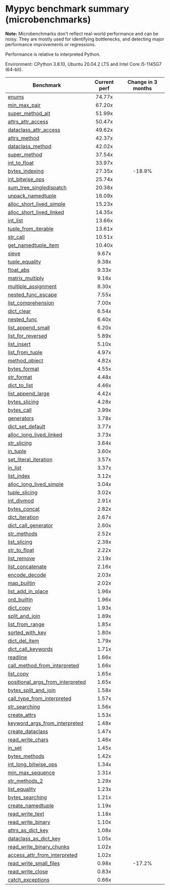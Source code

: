 # Mypyc benchmark summary (microbenchmarks)

**Note:** Microbenchmarks don't reflect real-world performance and can be noisy.
           They are mostly used for identifying bottlenecks, and detecting major performance
           improvements or regressions.

Performance is relative to interpreted Python.

Environment: CPython 3.8.10, Ubuntu 20.04.2 LTS and Intel Core i5-1145G7 (64-bit).

| Benchmark | Current perf | Change in 3 months |
| --- | :---: | :---: |
| [enums](benchmarks/enums.md) | 74.77x |  |
| [min_max_pair](benchmarks/min_max_pair.md) | 67.20x |  |
| [super_method_alt](benchmarks/super_method_alt.md) | 51.99x |  |
| [attrs_attr_access](benchmarks/attrs_attr_access.md) | 50.47x |  |
| [dataclass_attr_access](benchmarks/dataclass_attr_access.md) | 49.62x |  |
| [attrs_method](benchmarks/attrs_method.md) | 42.37x |  |
| [dataclass_method](benchmarks/dataclass_method.md) | 42.02x |  |
| [super_method](benchmarks/super_method.md) | 37.54x |  |
| [int_to_float](benchmarks/int_to_float.md) | 33.97x |  |
| [bytes_indexing](benchmarks/bytes_indexing.md) | 27.35x | -18.9% |
| [int_bitwise_ops](benchmarks/int_bitwise_ops.md) | 25.74x |  |
| [sum_tree_singledispatch](benchmarks/sum_tree_singledispatch.md) | 20.38x |  |
| [unpack_namedtuple](benchmarks/unpack_namedtuple.md) | 16.09x |  |
| [alloc_short_lived_simple](benchmarks/alloc_short_lived_simple.md) | 15.23x |  |
| [alloc_short_lived_linked](benchmarks/alloc_short_lived_linked.md) | 14.35x |  |
| [int_list](benchmarks/int_list.md) | 13.66x |  |
| [tuple_from_iterable](benchmarks/tuple_from_iterable.md) | 13.61x |  |
| [str_call](benchmarks/str_call.md) | 10.51x |  |
| [get_namedtuple_item](benchmarks/get_namedtuple_item.md) | 10.40x |  |
| [sieve](benchmarks/sieve.md) | 9.67x |  |
| [tuple_equality](benchmarks/tuple_equality.md) | 9.38x |  |
| [float_abs](benchmarks/float_abs.md) | 9.33x |  |
| [matrix_multiply](benchmarks/matrix_multiply.md) | 9.16x |  |
| [multiple_assignment](benchmarks/multiple_assignment.md) | 8.30x |  |
| [nested_func_escape](benchmarks/nested_func_escape.md) | 7.55x |  |
| [list_comprehension](benchmarks/list_comprehension.md) | 7.00x |  |
| [dict_clear](benchmarks/dict_clear.md) | 6.54x |  |
| [nested_func](benchmarks/nested_func.md) | 6.40x |  |
| [list_append_small](benchmarks/list_append_small.md) | 6.20x |  |
| [list_for_reversed](benchmarks/list_for_reversed.md) | 5.89x |  |
| [list_insert](benchmarks/list_insert.md) | 5.10x |  |
| [list_from_tuple](benchmarks/list_from_tuple.md) | 4.97x |  |
| [method_object](benchmarks/method_object.md) | 4.82x |  |
| [bytes_format](benchmarks/bytes_format.md) | 4.55x |  |
| [str_format](benchmarks/str_format.md) | 4.48x |  |
| [dict_to_list](benchmarks/dict_to_list.md) | 4.46x |  |
| [list_append_large](benchmarks/list_append_large.md) | 4.42x |  |
| [bytes_slicing](benchmarks/bytes_slicing.md) | 4.28x |  |
| [bytes_call](benchmarks/bytes_call.md) | 3.99x |  |
| [generators](benchmarks/generators.md) | 3.78x |  |
| [dict_set_default](benchmarks/dict_set_default.md) | 3.77x |  |
| [alloc_long_lived_linked](benchmarks/alloc_long_lived_linked.md) | 3.73x |  |
| [str_slicing](benchmarks/str_slicing.md) | 3.64x |  |
| [in_tuple](benchmarks/in_tuple.md) | 3.60x |  |
| [set_literal_iteration](benchmarks/set_literal_iteration.md) | 3.57x |  |
| [in_list](benchmarks/in_list.md) | 3.37x |  |
| [list_index](benchmarks/list_index.md) | 3.12x |  |
| [alloc_long_lived_simple](benchmarks/alloc_long_lived_simple.md) | 3.04x |  |
| [tuple_slicing](benchmarks/tuple_slicing.md) | 3.02x |  |
| [int_divmod](benchmarks/int_divmod.md) | 2.91x |  |
| [bytes_concat](benchmarks/bytes_concat.md) | 2.82x |  |
| [dict_iteration](benchmarks/dict_iteration.md) | 2.67x |  |
| [dict_call_generator](benchmarks/dict_call_generator.md) | 2.60x |  |
| [str_methods](benchmarks/str_methods.md) | 2.52x |  |
| [list_slicing](benchmarks/list_slicing.md) | 2.38x |  |
| [str_to_float](benchmarks/str_to_float.md) | 2.22x |  |
| [list_remove](benchmarks/list_remove.md) | 2.19x |  |
| [list_concatenate](benchmarks/list_concatenate.md) | 2.16x |  |
| [encode_decode](benchmarks/encode_decode.md) | 2.03x |  |
| [map_builtin](benchmarks/map_builtin.md) | 2.02x |  |
| [list_add_in_place](benchmarks/list_add_in_place.md) | 1.96x |  |
| [ord_builtin](benchmarks/ord_builtin.md) | 1.96x |  |
| [dict_copy](benchmarks/dict_copy.md) | 1.93x |  |
| [split_and_join](benchmarks/split_and_join.md) | 1.89x |  |
| [list_from_range](benchmarks/list_from_range.md) | 1.85x |  |
| [sorted_with_key](benchmarks/sorted_with_key.md) | 1.80x |  |
| [dict_del_item](benchmarks/dict_del_item.md) | 1.79x |  |
| [dict_call_keywords](benchmarks/dict_call_keywords.md) | 1.71x |  |
| [readline](benchmarks/readline.md) | 1.66x |  |
| [call_method_from_interpreted](benchmarks/call_method_from_interpreted.md) | 1.66x |  |
| [list_copy](benchmarks/list_copy.md) | 1.65x |  |
| [positional_args_from_interpreted](benchmarks/positional_args_from_interpreted.md) | 1.65x |  |
| [bytes_split_and_join](benchmarks/bytes_split_and_join.md) | 1.58x |  |
| [call_type_from_interpreted](benchmarks/call_type_from_interpreted.md) | 1.57x |  |
| [str_searching](benchmarks/str_searching.md) | 1.56x |  |
| [create_attrs](benchmarks/create_attrs.md) | 1.53x |  |
| [keyword_args_from_interpreted](benchmarks/keyword_args_from_interpreted.md) | 1.48x |  |
| [create_dataclass](benchmarks/create_dataclass.md) | 1.47x |  |
| [read_write_chars](benchmarks/read_write_chars.md) | 1.46x |  |
| [in_set](benchmarks/in_set.md) | 1.45x |  |
| [bytes_methods](benchmarks/bytes_methods.md) | 1.42x |  |
| [int_long_bitwise_ops](benchmarks/int_long_bitwise_ops.md) | 1.34x |  |
| [min_max_sequence](benchmarks/min_max_sequence.md) | 1.31x |  |
| [str_methods_2](benchmarks/str_methods_2.md) | 1.29x |  |
| [list_equality](benchmarks/list_equality.md) | 1.23x |  |
| [bytes_searching](benchmarks/bytes_searching.md) | 1.21x |  |
| [create_namedtuple](benchmarks/create_namedtuple.md) | 1.19x |  |
| [read_write_text](benchmarks/read_write_text.md) | 1.18x |  |
| [read_write_binary](benchmarks/read_write_binary.md) | 1.10x |  |
| [attrs_as_dict_key](benchmarks/attrs_as_dict_key.md) | 1.08x |  |
| [dataclass_as_dict_key](benchmarks/dataclass_as_dict_key.md) | 1.05x |  |
| [read_write_binary_chunks](benchmarks/read_write_binary_chunks.md) | 1.02x |  |
| [access_attr_from_interpreted](benchmarks/access_attr_from_interpreted.md) | 1.02x |  |
| [read_write_small_files](benchmarks/read_write_small_files.md) | 0.98x | -17.2% |
| [read_write_close](benchmarks/read_write_close.md) | 0.83x |  |
| [catch_exceptions](benchmarks/catch_exceptions.md) | 0.66x |  |

